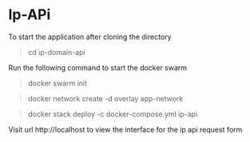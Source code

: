 # Ip-APi

To start the application after cloning the directory

> cd ip-domain-api

Run the following command to start the docker swarm

> docker swarm init

> docker network create -d overlay app-network

> docker stack deploy -c docker-compose.yml ip-api

Visit url http://localhost to view the interface for the ip api request form
